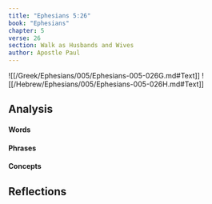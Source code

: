 ```yaml
---
title: "Ephesians 5:26"
book: "Ephesians"
chapter: 5
verse: 26
section: Walk as Husbands and Wives
author: Apostle Paul
---
```

![[/Greek/Ephesians/005/Ephesians-005-026G.md#Text]]
![[/Hebrew/Ephesians/005/Ephesians-005-026H.md#Text]]

## Analysis

#### Words

#### Phrases

#### Concepts

## Reflections
